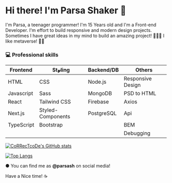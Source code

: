 # Hi there! I'm Parsa Shaker 👋

I'm Parsa, a teenager programmer!
I'm 15 Years old and I'm a Front-end Developer. I'm effort to build responsive and modern design projects. Sometimes I have great ideas in my mind to build an amazing project! 👨🏻‍💻
I like metaverse! 🚀🚀

### 💻 Professional skills

| Frontend       | St𝓎ling     | Backend/DB | Others |
| ------------- |-----------|-----|-----|
| HTML        | CSS | Node.js | Responsive Design |
| Javascript  | Sass |   MongoDB | PSD to HTML |
| React       | Tailwind CSS | Firebase | Axios |
| Next.js        | Styled-Components | PostgreSQL | Api |
| TypeScript  | Bootstrap |   | BEM |
| | | |  Debugging |

[![CoRRecTcoDe's GitHub stats](https://github-readme-stats.vercel.app/api?username=CoRRecTcoDe2020&theme=radical&show_icons=true)](https://github.com/wongprom/github-readme-stats)


[![Top Langs](https://github-readme-stats.vercel.app/api/top-langs/?username=CoRRecTcoDe2020&layout=compact&theme=radical&langs_count=8)](https://github.com/wongprom/github-readme-stats)

● You can find me as <strong>@parsash</strong> on social media!

Have a Nice time! ☕
